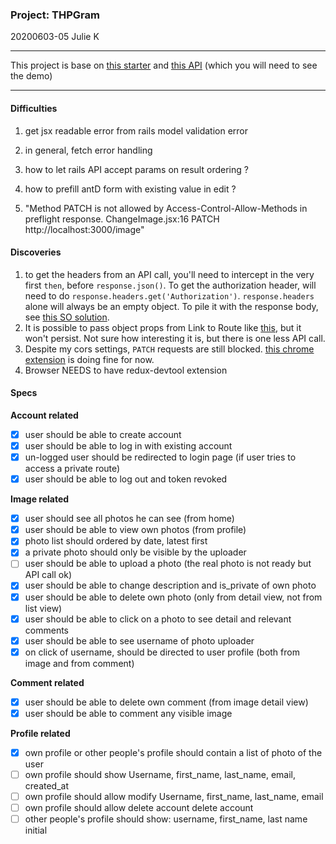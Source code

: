 ### Project: THPGram

20200603-05 Julie K

---

This project is base on [this starter](https://github.com/julienemo/react_starter) and [this API](https://github.com/julienemo/thp_next_42) (which you will need to see the demo)

---

#### Difficulties

1. get jsx readable error from rails model validation error
2. in general, fetch error handling
3. how to let rails API accept params on result ordering ?
4. how to prefill antD form with existing value in edit ?

5. "Method PATCH is not allowed by Access-Control-Allow-Methods in preflight response.
   ChangeImage.jsx:16 PATCH http://localhost:3000/image"

#### Discoveries

1. to get the headers from an API call, you'll need to intercept in the very first `then`, before `response.json()`. To get the authorization header, will need to do `response.headers.get('Authorization')`. `response.headers` alone will always be an empty object. To pile it with the response body, see [this SO solution](https://stackoverflow.com/questions/41812056/extract-both-json-and-headers-from-fetch/53826511#53826511).
2. It is possible to pass object props from Link to Route like [this](https://www.youtube.com/watch?v=nmbX2QL7ZJc), but it won't persist. Not sure how interesting it is, but there is one less API call.
3. Despite my cors settings, `PATCH` requests are still blocked. [this chrome extension](https://chrome.google.com/webstore/detail/cors-unblock/lfhmikememgdcahcdlaciloancbhjino/related) is doing fine for now.
4. Browser NEEDS to have redux-devtool extension

#### Specs

**Account related**

- [x] user should be able to create account
- [x] user should be able to log in with existing account
- [x] un-logged user should be redirected to login page (if user tries to access a private route)
- [x] user should be able to log out and token revoked

**Image related**

- [x] user should see all photos he can see (from home)
- [x] user should be able to view own photos (from profile)
- [x] photo list should ordered by date, latest first
- [x] a private photo should only be visible by the uploader
- [ ] user should be able to upload a photo (the real photo is not ready but API call ok)
- [x] user should be able to change description and is_private of own photo
- [x] user should be able to delete own photo (only from detail view, not from list view)
- [x] user should be able to click on a photo to see detail and relevant comments
- [x] user should be able to see username of photo uploader
- [x] on click of username, should be directed to user profile (both from image and from comment)

**Comment related**

- [x] user should be able to delete own comment (from image detail view)
- [x] user should be able to comment any visible image

**Profile related**

- [x] own profile or other people's profile should contain a list of photo of the user
- [ ] own profile should show Username, first_name, last_name, email, created_at
- [ ] own profile should allow modify Username, first_name, last_name, email
- [ ] own profile should allow delete account delete account
- [ ] other people's profile should show: username, first_name, last name initial
